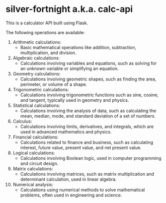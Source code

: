 # silver-fortnight a.k.a. calc-api

This is a calculator API built using Flask.

The following operations are available:

1. Arithmetic calculations:
    - Basic mathematical operations like addition, subtraction, multiplication, and division.
2. Algebraic calculations:
    - Calculations involving variables and equations, such as solving for an unknown variable or simplifying an equation.
3. Geometry calculations:
    - Calculations involving geometric shapes, such as finding the area, perimeter, or volume of a shape.
4. Trigonometric calculations:
    - Calculations involving trigonometric functions such as sine, cosine, and tangent, typically used in geometry and physics.
5. Statistical calculations:
    - Calculations involving the analysis of data, such as calculating the mean, median, mode, and standard deviation of a set of numbers.
6. Calculus:
    - Calculations involving limits, derivatives, and integrals, which are used in advanced mathematics and physics.
7. Financial calculations:
    - Calculations related to finance and business, such as calculating interest, future value, present value, and net present value.
8. Logical calculations:
    - Calculations involving Boolean logic, used in computer programming and circuit design.
9. Matrix calculations:
    - Calculations involving matrices, such as matrix multiplication and determinant calculation, used in linear algebra.
10. Numerical analysis:
    - Calculations using numerical methods to solve mathematical problems, often used in engineering and science.
